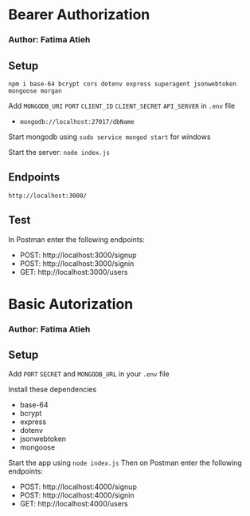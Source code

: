 # Bearer Authorization

### Author: Fatima Atieh

## Setup

`npm i base-64 bcrypt cors dotenv express superagent jsonwebtoken mongoose morgan`

Add `MONGODB_URI` `PORT` `CLIENT_ID` `CLIENT_SECRET` `API_SERVER` in `.env` file

* `mongodb://localhost:27017/dbName`

Start mongodb using `sudo service mongod start` for windows

Start the server: `node index.js`


## Endpoints

`http://localhost:3000/`


## Test 

In Postman enter the following endpoints:

- POST: http://localhost:3000/signup
- POST: http://localhost:3000/signin
- GET: http://localhost:3000/users

# Basic Autorization

### Author: Fatima Atieh


## Setup

Add `PORT` `SECRET` and `MONGODB_URL` in your `.env` file

Install these dependencies 
- base-64
- bcrypt
- express
- dotenv
- jsonwebtoken
- mongoose

Start the app using `node index.js`
Then on Postman enter the following endpoints:

- POST: http://localhost:4000/signup
- POST: http://localhost:4000/signin
- GET: http://localhost:4000/users
